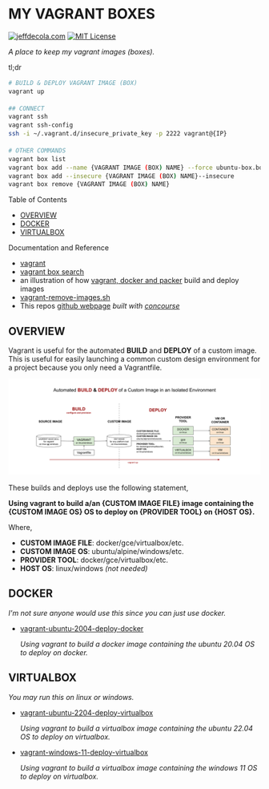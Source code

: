 # MY VAGRANT BOXES

[![jeffdecola.com](https://img.shields.io/badge/website-jeffdecola.com-blue)](https://jeffdecola.com)
[![MIT License](https://img.shields.io/:license-mit-blue.svg)](https://jeffdecola.mit-license.org)

_A place to keep my vagrant images (boxes)._

tl;dr

```bash
# BUILD & DEPLOY VAGRANT IMAGE (BOX)
vagrant up

## CONNECT
vagrant ssh
vagrant ssh-config
ssh -i ~/.vagrant.d/insecure_private_key -p 2222 vagrant@{IP}

# OTHER COMMANDS
vagrant box list
vagrant box add --name {VAGRANT IMAGE (BOX) NAME} --force ubuntu-box.box
vagrant box add --insecure {VAGRANT IMAGE (BOX) NAME}--insecure
vagrant box remove {VAGRANT IMAGE (BOX) NAME}
```

Table of Contents

* [OVERVIEW](https://github.com/JeffDeCola/my-vagrant-boxes#overview)
* [DOCKER](https://github.com/JeffDeCola/my-vagrant-boxes#docker)
* [VIRTUALBOX](https://github.com/JeffDeCola/my-vagrant-boxes#virtualbox)

Documentation and Reference

* [vagrant](https://github.com/JeffDeCola/my-cheat-sheets/tree/master/software/development/development-environments/vagrant-cheat-sheet)
* [vagrant box search](https://app.vagrantup.com/boxes/search)
* an illustration of how
  [vagrant, docker and packer](https://github.com/JeffDeCola/my-cheat-sheets/tree/master/software/operations/orchestration/builds-deployment-containers/packer-cheat-sheet#vagrant-docker-and-packer)
  build and deploy images
* [vagrant-remove-images.sh](https://github.com/JeffDeCola/my-linux-shell-scripts/tree/master/vagrant/vagrant-remove-images)
* This repos
  [github webpage](https://jeffdecola.github.io/my-vagrant-boxes/)
  _built with
  [concourse](https://github.com/JeffDeCola/my-vagrant-boxes/blob/master/ci-README.md)_

## OVERVIEW

Vagrant is useful for the automated **BUILD** and **DEPLOY** of a custom image.
This is useful for easily launching a common custom design environment
for a project because you only need a Vagrantfile.

![IMAGE - vagrant-overview - IMAGE](docs/pics/vagrant-overview.svg)

These builds and deploys use the following statement,

**Using vagrant to build a/an {CUSTOM IMAGE FILE} image
containing the {CUSTOM IMAGE OS} OS
to deploy on {PROVIDER TOOL} on {HOST OS}.**

Where,

* **CUSTOM IMAGE FILE**: docker/gce/virtualbox/etc.
* **CUSTOM IMAGE OS**: ubuntu/alpine/windows/etc.
* **PROVIDER TOOL**: docker/gce/virtualbox/etc.
* **HOST OS**: linux/windows _(not needed)_

## DOCKER

_I'm not sure anyone would use this since you can just use docker._

* [vagrant-ubuntu-2004-deploy-docker](https://github.com/JeffDeCola/my-vagrant-boxes/tree/master/docker/vagrant-ubuntu-2004-deploy-docker)

  _Using vagrant to build a docker image
  containing the ubuntu 20.04 OS
  to deploy on docker._

## VIRTUALBOX

_You may run this on linux or windows._

* [vagrant-ubuntu-2204-deploy-virtualbox](https://github.com/JeffDeCola/my-vagrant-boxes/tree/master/virtualbox/vagrant-ubuntu-2204-deploy-virtualbox)

  _Using vagrant to build a virtualbox image
  containing the ubuntu 22.04 OS
  to deploy on virtualbox._

* [vagrant-windows-11-deploy-virtualbox](https://github.com/JeffDeCola/my-vagrant-boxes/tree/master/virtualbox/vagrant-windows-11-deploy-virtualbox)

  _Using vagrant to build a virtualbox image
  containing the windows 11 OS
  to deploy on virtualbox._
